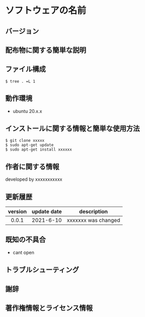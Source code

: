# ソフトウェアの名前
## バージョン
## 配布物に関する簡単な説明
## ファイル構成
```
$ tree . =L 1

```
## 動作環境
+ ubuntu 20.x.x

## インストールに関する情報と簡単な使用方法
```
$ git clone xxxxx
$ sudo apt-get update
$ sudo apt-get install xxxxxx
```
## 作者に関する情報
developed by  xxxxxxxxxxx

## 更新履歴
|version|update date|description|
|:--:|:--:|:--:|
|0.0.1|2021-6-10|xxxxxxx was changed|

## 既知の不具合
+ cant open
## トラブルシューティング
## 謝辞
## 著作権情報とライセンス情報
